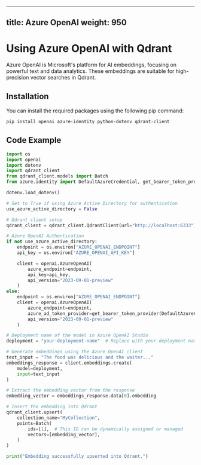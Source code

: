
---
title: Azure OpenAI
weight: 950
---

# Using Azure OpenAI with Qdrant 

Azure OpenAI is Microsoft's platform for AI embeddings, focusing on powerful text and data analytics. These embeddings are suitable for high-precision vector searches in Qdrant.

## Installation

You can install the required packages using the following pip command:

```bash
pip install openai azure-identity python-dotenv qdrant-client
```

## Code Example

```python
import os
import openai
import dotenv
import qdrant_client
from qdrant_client.models import Batch
from azure.identity import DefaultAzureCredential, get_bearer_token_provider

dotenv.load_dotenv()

# Set to True if using Azure Active Directory for authentication
use_azure_active_directory = False

# Qdrant client setup
qdrant_client = qdrant_client.QdrantClient(url="http://localhost:6333")

# Azure OpenAI Authentication
if not use_azure_active_directory:
    endpoint = os.environ["AZURE_OPENAI_ENDPOINT"]
    api_key = os.environ["AZURE_OPENAI_API_KEY"]

    client = openai.AzureOpenAI(
        azure_endpoint=endpoint,
        api_key=api_key,
        api_version="2023-09-01-preview"
    )
else:
    endpoint = os.environ["AZURE_OPENAI_ENDPOINT"]
    client = openai.AzureOpenAI(
        azure_endpoint=endpoint,
        azure_ad_token_provider=get_bearer_token_provider(DefaultAzureCredential(), "https://cognitiveservices.azure.com/.default"),
        api_version="2023-09-01-preview"
    )

# Deployment name of the model in Azure OpenAI Studio
deployment = "your-deployment-name"  # Replace with your deployment name

# Generate embeddings using the Azure OpenAI client
text_input = "The food was delicious and the waiter..."
embeddings_response = client.embeddings.create(
    model=deployment,
    input=text_input
)

# Extract the embedding vector from the response
embedding_vector = embeddings_response.data[0].embedding

# Insert the embedding into Qdrant
qdrant_client.upsert(
    collection_name="MyCollection",
    points=Batch(
        ids=[1],  # This ID can be dynamically assigned or managed
        vectors=[embedding_vector],
    )
)

print("Embedding successfully upserted into Qdrant.")
```

